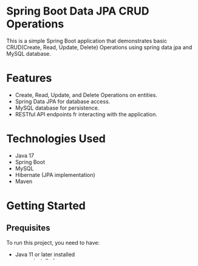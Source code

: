 # Spring Boot Data JPA CRUD Operations
This is a simple Spring Boot application that demonstrates basic CRUD(Create, Read, Update, Delete) Operations using spring data jpa and MySQL database.

# Features
- Create, Read, Update, and Delete Operations on entities.
- Spring Data JPA for database access.
- MySQL database for persistence.
- RESTful API endpoints fr interacting with the application.

# Technologies Used
- Java 17
- Spring Boot
- MySQL
- Hibernate (JPA implementation)
- Maven

# Getting Started
## Prequisites
To run this project, you need to have:
- Java 11 or later installed
- maven installed
- MySQl installed

# Setup Instructions
**Clone the respository **
1. git clone https://github.com/Prathamesh-Jagtap/SpringBoot-JPA-CRUD.git
2 SpringBoot-JPA-CRUD  open in intelliJ
3. create database in MySQl
4. Configure application.properties
5. Build project
   > mvn clean install
6. simply run the application



